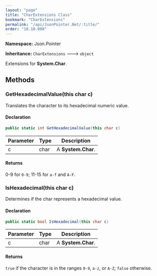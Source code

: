 ```yaml
---
layout: "page"
title: "CharExtensions Class"
bookmark: "CharExtensions"
permalink: "/api/JsonPointer.Net/:title/"
order: "10.10.000"
---
```

**Namespace:** Json.Pointer

**Inheritance:**
`CharExtensions`
 🡒 
`object`

Extensions for **System.Char**.

## Methods

### GetHexadecimalValue(this char c)

Translates the character to its hexadecimal numeric value.

#### Declaration

```c#
public static int GetHexadecimalValue(this char c)
```

| Parameter | Type | Description |
|---|---|---|
| c | char | A **System.Char**. |


#### Returns

0-9 for `0-9`; 11-15 for `a-f` and `A-F`.

### IsHexadecimal(this char c)

Determines if the char represents a hexadecimal value.

#### Declaration

```c#
public static bool IsHexadecimal(this char c)
```

| Parameter | Type | Description |
|---|---|---|
| c | char | A **System.Char**. |


#### Returns

`true` if the character is in the ranges `0-9`, `a-z`, or `A-Z`; `false` otherwise.


